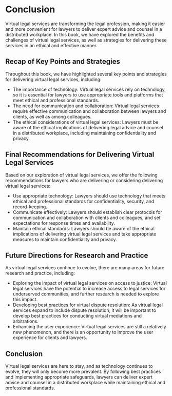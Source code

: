 # Conclusion

Virtual legal services are transforming the legal profession, making it easier and more convenient for lawyers to deliver expert advice and counsel in a distributed workplace. In this book, we have explored the benefits and challenges of virtual legal services, as well as strategies for delivering these services in an ethical and effective manner.

Recap of Key Points and Strategies
----------------------------------

Throughout this book, we have highlighted several key points and strategies for delivering virtual legal services, including:

* The importance of technology: Virtual legal services rely on technology, so it is essential for lawyers to use appropriate tools and platforms that meet ethical and professional standards.
* The need for communication and collaboration: Virtual legal services require effective communication and collaboration between lawyers and clients, as well as among colleagues.
* The ethical considerations of virtual legal services: Lawyers must be aware of the ethical implications of delivering legal advice and counsel in a distributed workplace, including maintaining confidentiality and privacy.

Final Recommendations for Delivering Virtual Legal Services
-----------------------------------------------------------

Based on our exploration of virtual legal services, we offer the following recommendations for lawyers who are delivering or considering delivering virtual legal services:

* Use appropriate technology: Lawyers should use technology that meets ethical and professional standards for confidentiality, security, and record-keeping.
* Communicate effectively: Lawyers should establish clear protocols for communication and collaboration with clients and colleagues, and set expectations for response times and availability.
* Maintain ethical standards: Lawyers should be aware of the ethical implications of delivering virtual legal services and take appropriate measures to maintain confidentiality and privacy.

Future Directions for Research and Practice
-------------------------------------------

As virtual legal services continue to evolve, there are many areas for future research and practice, including:

* Exploring the impact of virtual legal services on access to justice: Virtual legal services have the potential to increase access to legal services for underserved communities, and further research is needed to explore this impact.
* Developing best practices for virtual dispute resolution: As virtual legal services expand to include dispute resolution, it will be important to develop best practices for conducting virtual mediations and arbitrations.
* Enhancing the user experience: Virtual legal services are still a relatively new phenomenon, and there is an opportunity to improve the user experience for clients and lawyers.

Conclusion
----------

Virtual legal services are here to stay, and as technology continues to evolve, they will only become more prevalent. By following best practices and implementing appropriate safeguards, lawyers can deliver expert advice and counsel in a distributed workplace while maintaining ethical and professional standards.